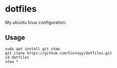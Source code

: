 # dotfiles
My ubuntu linux configuration.

## Usage

```
sudo apt install git stow
git clone https://github.com/Cornayy/dotfiles.git
cd dotfiles
stow *
```
